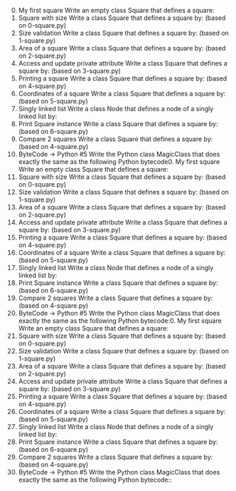 0. My first square
Write an empty class Square that defines a square:
1. Square with size
Write a class Square that defines a square by: (based on 0-square.py)
2. Size validation
Write a class Square that defines a square by: (based on 1-square.py)
3. Area of a square
Write a class Square that defines a square by: (based on 2-square.py)
4. Access and update private attribute
Write a class Square that defines a square by: (based on 3-square.py)
5. Printing a square
Write a class Square that defines a square by: (based on 4-square.py)
6. Coordinates of a square
Write a class Square that defines a square by: (based on 5-square.py)
7. Singly linked list
Write a class Node that defines a node of a singly linked list by:
8. Print Square instance
Write a class Square that defines a square by: (based on 6-square.py)
9. Compare 2 squares
Write a class Square that defines a square by: (based on 4-square.py)
10. ByteCode -> Python #5
Write the Python class MagicClass that does exactly the same as the following Python bytecode0. My first square
Write an empty class Square that defines a square:
1. Square with size
Write a class Square that defines a square by: (based on 0-square.py)
2. Size validation
Write a class Square that defines a square by: (based on 1-square.py)
3. Area of a square
Write a class Square that defines a square by: (based on 2-square.py)
4. Access and update private attribute
Write a class Square that defines a square by: (based on 3-square.py)
5. Printing a square
Write a class Square that defines a square by: (based on 4-square.py)
6. Coordinates of a square
Write a class Square that defines a square by: (based on 5-square.py)
7. Singly linked list
Write a class Node that defines a node of a singly linked list by:
8. Print Square instance
Write a class Square that defines a square by: (based on 6-square.py)
9. Compare 2 squares
Write a class Square that defines a square by: (based on 4-square.py)
10. ByteCode -> Python #5
Write the Python class MagicClass that does exactly the same as the following Python bytecode:0. My first square
Write an empty class Square that defines a square:
1. Square with size
Write a class Square that defines a square by: (based on 0-square.py)
2. Size validation
Write a class Square that defines a square by: (based on 1-square.py)
3. Area of a square
Write a class Square that defines a square by: (based on 2-square.py)
4. Access and update private attribute
Write a class Square that defines a square by: (based on 3-square.py)
5. Printing a square
Write a class Square that defines a square by: (based on 4-square.py)
6. Coordinates of a square
Write a class Square that defines a square by: (based on 5-square.py)
7. Singly linked list
Write a class Node that defines a node of a singly linked list by:
8. Print Square instance
Write a class Square that defines a square by: (based on 6-square.py)
9. Compare 2 squares
Write a class Square that defines a square by: (based on 4-square.py)
10. ByteCode -> Python #5
Write the Python class MagicClass that does exactly the same as the following Python bytecode::
